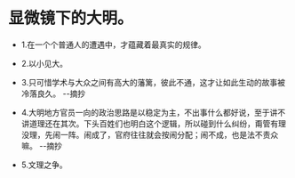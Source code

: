 # 显微镜下的大明。

- 1.在一个个普通人的遭遇中，才蕴藏着最真实的规律。

- 2.以小见大。

- 3.只可惜学术与大众之间有高大的藩篱，彼此不通，这才让如此生动的故事被冷落良久。 --摘抄

- 4.大明地方官员一向的政治思路是以稳定为主，不出事什么都好说，至于讲不讲道理还在其次。下头百姓们也明白这个逻辑，所以碰到什么纠纷，甭管有理没理，先闹一阵。闹成了，官府往往就会按闹分配；闹不成，也是法不责众嘛。 --摘抄

- 5.文理之争。
